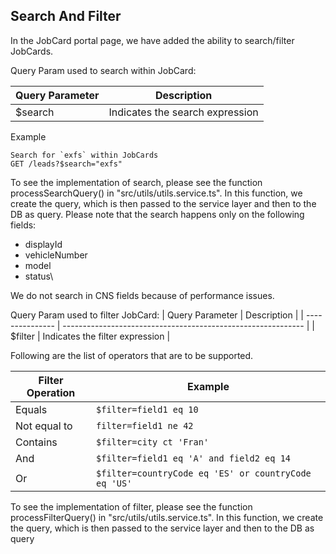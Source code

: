 ## Search And Filter
In the JobCard portal page, we have added the ability to search/filter JobCards.

Query Param used to search within JobCard:

| Query Parameter | Description                                       |
| --------------- | ------------------------------------------------- |
| $search         | Indicates the search expression |

Example

```
Search for `exfs` within JobCards
GET /leads?$search="exfs"
```

To see the implementation of search, please see the function processSearchQuery() in "src/utils/utils.service.ts". In this function, we create the query, which is then passed to the service layer and then to the DB as query. Please note that the search happens only on the following fields:
- displayId
- vehicleNumber
- model
- status\

We do not search in CNS fields because of performance issues.

Query Param used to filter JobCard:
| Query Parameter | Description                                                  |
| --------------- | ------------------------------------------------------------ |
| $filter         | Indicates the filter expression |   

Following are the list of operators that are to be supported.

| Filter Operation | Example |
|----|----|
| Equals | `$filter=field1 eq 10` |
| Not equal to | `filter=field1 ne 42` |
| Contains | `$filter=city ct 'Fran'` |
| And | `$filter=field1 eq 'A' and field2 eq 14` |
| Or | `$filter=countryCode eq 'ES' or countryCode eq 'US'` |

To see the implementation of filter, please see the function processFilterQuery() in "src/utils/utils.service.ts". In this function, we create the query, which is then passed to the service layer and then to the DB as query